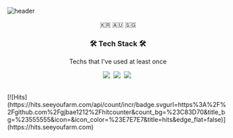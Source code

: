 ![header](https://capsule-render.vercel.app/api?type=soft&color=auto&height=150&section=header&text=YunjiHan&fontSize=70&animation=twinkling)

<p align="center">🇰🇷 🇦🇺 🇸🇬</p>

<h3 align="center">🛠 Tech Stack 🛠</h3>

<p align="center"> Techs that I've used at least once </p>

<p align="center">
  <img src="https://img.shields.io/badge/Java-007396?style=flat-square&logo=Java&logoColor=white"/></a>&nbsp 
  <img src="https://img.shields.io/badge/Javascript-ffb13b?style=flat-square&logo=javascript&logoColor=white"/></a>&nbsp 
  <img src="https://img.shields.io/badge/css-1572B6?style=flat-square&logo=css3&logoColor=white"/></a>&nbsp 

 
</p>

<br>
[![Hits](https://hits.seeyoufarm.com/api/count/incr/badge.svgurl=https%3A%2F%2Fgithub.com%2Fgjbae1212%2Fhitcounter&count_bg=%23C83D70&title_bg=%23555555&icon=&icon_color=%23E7E7E7&title=hits&edge_flat=false)](https://hits.seeyoufarm.com)
